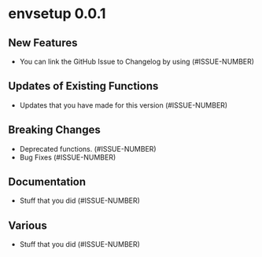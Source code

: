 # envsetup 0.0.1

## New Features

- You can link the GitHub Issue to Changelog by using (#ISSUE-NUMBER)

## Updates of Existing Functions

 - Updates that you have made for this version (#ISSUE-NUMBER)

## Breaking Changes

 - Deprecated functions. (#ISSUE-NUMBER)
 - Bug Fixes (#ISSUE-NUMBER)

## Documentation

 - Stuff that you did (#ISSUE-NUMBER)

## Various

 - Stuff that you did (#ISSUE-NUMBER)
